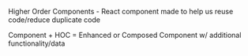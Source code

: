 Higher Order Components - React component made to help us reuse code/reduce duplicate code

Component + HOC = Enhanced or Composed Component w/ additional functionality/data






